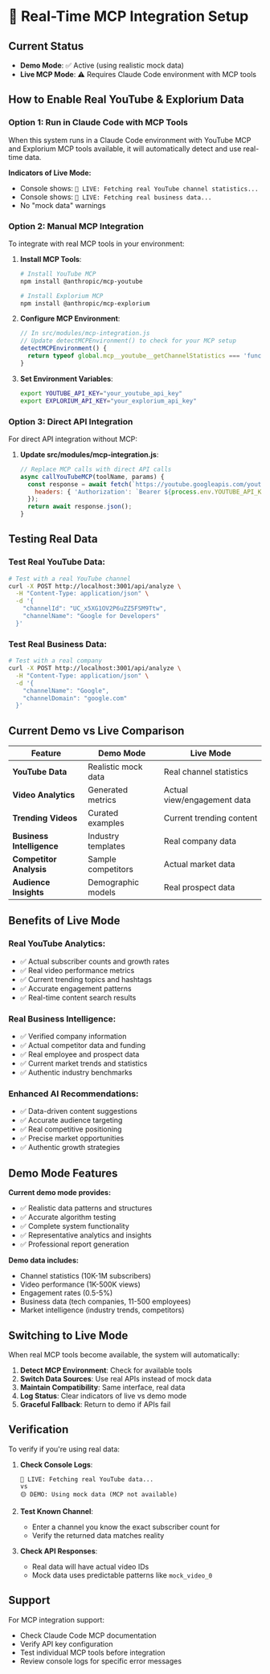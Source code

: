 # 🔴 Real-Time MCP Integration Setup

## Current Status
- **Demo Mode**: ✅ Active (using realistic mock data)
- **Live MCP Mode**: ⚠️ Requires Claude Code environment with MCP tools

## How to Enable Real YouTube & Explorium Data

### Option 1: Run in Claude Code with MCP Tools
When this system runs in a Claude Code environment with YouTube MCP and Explorium MCP tools available, it will automatically detect and use real-time data.

**Indicators of Live Mode:**
- Console shows: `🔴 LIVE: Fetching real YouTube channel statistics...`
- Console shows: `🔴 LIVE: Fetching real business data...`
- No "mock data" warnings

### Option 2: Manual MCP Integration
To integrate with real MCP tools in your environment:

1. **Install MCP Tools**:
   ```bash
   # Install YouTube MCP
   npm install @anthropic/mcp-youtube
   
   # Install Explorium MCP  
   npm install @anthropic/mcp-explorium
   ```

2. **Configure MCP Environment**:
   ```javascript
   // In src/modules/mcp-integration.js
   // Update detectMCPEnvironment() to check for your MCP setup
   detectMCPEnvironment() {
     return typeof global.mcp__youtube__getChannelStatistics === 'function';
   }
   ```

3. **Set Environment Variables**:
   ```bash
   export YOUTUBE_API_KEY="your_youtube_api_key"
   export EXPLORIUM_API_KEY="your_explorium_api_key"
   ```

### Option 3: Direct API Integration
For direct API integration without MCP:

1. **Update src/modules/mcp-integration.js**:
   ```javascript
   // Replace MCP calls with direct API calls
   async callYouTubeMCP(toolName, params) {
     const response = await fetch(`https://youtube.googleapis.com/youtube/v3/${endpoint}`, {
       headers: { 'Authorization': `Bearer ${process.env.YOUTUBE_API_KEY}` }
     });
     return await response.json();
   }
   ```

## Testing Real Data

### Test Real YouTube Data:
```bash
# Test with a real YouTube channel
curl -X POST http://localhost:3001/api/analyze \
  -H "Content-Type: application/json" \
  -d '{
    "channelId": "UC_x5XG1OV2P6uZZ5FSM9Ttw",
    "channelName": "Google for Developers"
  }'
```

### Test Real Business Data:
```bash
# Test with a real company
curl -X POST http://localhost:3001/api/analyze \
  -H "Content-Type: application/json" \
  -d '{
    "channelName": "Google",
    "channelDomain": "google.com"
  }'
```

## Current Demo vs Live Comparison

| Feature | Demo Mode | Live Mode |
|---------|-----------|-----------|
| **YouTube Data** | Realistic mock data | Real channel statistics |
| **Video Analytics** | Generated metrics | Actual view/engagement data |
| **Trending Videos** | Curated examples | Current trending content |
| **Business Intelligence** | Industry templates | Real company data |
| **Competitor Analysis** | Sample competitors | Actual market data |
| **Audience Insights** | Demographic models | Real prospect data |

## Benefits of Live Mode

### Real YouTube Analytics:
- ✅ Actual subscriber counts and growth rates
- ✅ Real video performance metrics
- ✅ Current trending topics and hashtags
- ✅ Accurate engagement patterns
- ✅ Real-time content search results

### Real Business Intelligence:
- ✅ Verified company information
- ✅ Actual competitor data and funding
- ✅ Real employee and prospect data
- ✅ Current market trends and statistics
- ✅ Authentic industry benchmarks

### Enhanced AI Recommendations:
- ✅ Data-driven content suggestions
- ✅ Accurate audience targeting
- ✅ Real competitive positioning
- ✅ Precise market opportunities
- ✅ Authentic growth strategies

## Demo Mode Features

**Current demo mode provides:**
- ✅ Realistic data patterns and structures
- ✅ Accurate algorithm testing
- ✅ Complete system functionality
- ✅ Representative analytics and insights
- ✅ Professional report generation

**Demo data includes:**
- Channel statistics (10K-1M subscribers)
- Video performance (1K-500K views)
- Engagement rates (0.5-5%)
- Business data (tech companies, 11-500 employees)
- Market intelligence (industry trends, competitors)

## Switching to Live Mode

When real MCP tools become available, the system will automatically:

1. **Detect MCP Environment**: Check for available tools
2. **Switch Data Sources**: Use real APIs instead of mock data
3. **Maintain Compatibility**: Same interface, real data
4. **Log Status**: Clear indicators of live vs demo mode
5. **Graceful Fallback**: Return to demo if APIs fail

## Verification

To verify if you're using real data:

1. **Check Console Logs**:
   ```
   🔴 LIVE: Fetching real YouTube data...
   vs
   🟡 DEMO: Using mock data (MCP not available)
   ```

2. **Test Known Channel**:
   - Enter a channel you know the exact subscriber count for
   - Verify the returned data matches reality

3. **Check API Responses**:
   - Real data will have actual video IDs
   - Mock data uses predictable patterns like `mock_video_0`

## Support

For MCP integration support:
- Check Claude Code MCP documentation
- Verify API key configuration
- Test individual MCP tools before integration
- Review console logs for specific error messages